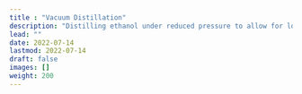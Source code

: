 ```yaml
---
title : "Vacuum Distillation"
description: "Distilling ethanol under reduced pressure to allow for lower temperature distillation"
lead: ""
date: 2022-07-14
lastmod: 2022-07-14
draft: false
images: []
weight: 200
---
```

